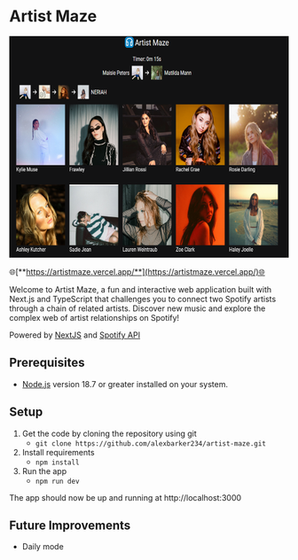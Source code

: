 # Artist Maze

<p align="center">
    <a href="https://artistmaze.vercel.app/">
        <img height="400px" src="https://raw.githubusercontent.com/alexbarker234/artist-maze/main/assets/preview.png" alt="Preview">
    </a>
</p>

🌐[**https://artistmaze.vercel.app/**](https://artistmaze.vercel.app/)🌐

Welcome to Artist Maze, a fun and interactive web application built with Next.js and TypeScript that challenges you to connect two Spotify artists through a chain of related artists. Discover new music and explore the complex web of artist relationships on Spotify!

Powered by [NextJS](https://nextjs.org/) and [Spotify API](https://developer.spotify.com/documentation/web-api)

## Prerequisites

-   [Node.js](https://nodejs.org) version 18.7 or greater installed on your system.

## Setup

1. Get the code by cloning the repository using git
    - `git clone https://github.com/alexbarker234/artist-maze.git`
2. Install requirements
    - `npm install`
3. Run the app
    - `npm run dev`

The app should now be up and running at http://localhost:3000

## Future Improvements

-   Daily mode
